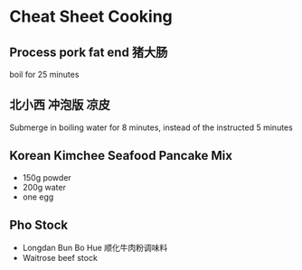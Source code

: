 # Cheat Sheet Cooking

## Process pork fat end 猪大肠

boil for 25 minutes

## 北小西 冲泡版 凉皮

Submerge in boiling water for 8 minutes, instead of the instructed 5 minutes

## Korean Kimchee Seafood Pancake Mix

- 150g powder
- 200g water
- one egg

## Pho Stock

- Longdan Bun Bo Hue 顺化牛肉粉调味料
- Waitrose beef stock
